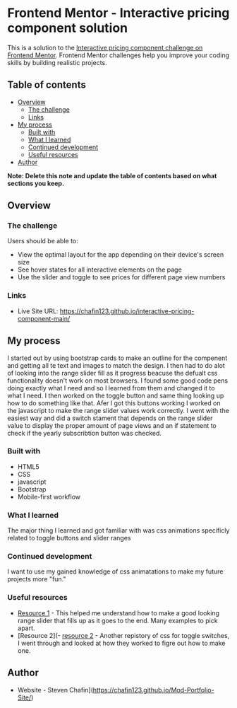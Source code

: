 
# Frontend Mentor - Interactive pricing component solution

This is a solution to the [Interactive pricing component challenge on Frontend Mentor](https://www.frontendmentor.io/challenges/interactive-pricing-component-t0m8PIyY8). Frontend Mentor challenges help you improve your coding skills by building realistic projects. 

## Table of contents

- [Overview](#overview)
  - [The challenge](#the-challenge)
  - [Links](#links)
- [My process](#my-process)
  - [Built with](#built-with)
  - [What I learned](#what-i-learned)
  - [Continued development](#continued-development)
  - [Useful resources](#useful-resources)
- [Author](#author)

**Note: Delete this note and update the table of contents based on what sections you keep.**

## Overview

### The challenge

Users should be able to:

- View the optimal layout for the app depending on their device's screen size
- See hover states for all interactive elements on the page
- Use the slider and toggle to see prices for different page view numbers

### Links

- Live Site URL: https://chafin123.github.io/interactive-pricing-component-main/

## My process
I started out by using bootstrap cards to make an outline for the compenent and getting all te text and images to match the design. I then had to do alot of looking into the range slider fill as it progress beacuse the defualt css functionality doesn't work on most browsers. I found some good code pens doing exactly what I need and so I learned from them and changed it to what I need. I then worked on the toggle button and same thing looking up how to do something like that. Afer I got this buttons working I worked on the javascript to make the range slider values work correctly. I went with the easiest way and did a switch stament that depends on the range slider value to display the proper amount of page views and an if statement to check if the yearly subscribtion button was checked.
### Built with

- HTML5
- CSS
- javascript
- Bootstrap
- Mobile-first workflow


### What I learned

The major thing I learned and got familiar with was css animations specificly related to toggle buttons and slider ranges

### Continued development

I want to use my gained knowledge of css animatations to make my future projects more "fun."


### Useful resources

- [Resource 1](https://freefrontend.com/css-range-sliders/) - This helped me understand how to make a good looking range slider that fills up as it goes to the end. Many examples to pick apart.
- [Resource 2](- [resource 2](https://www.example.com) - Another repistory of css for toggle switches, I went through and looked at how they worked to figre out how to make one.


## Author

- Website - Steven Chafin](https://chafin123.github.io/Mod-Portfolio-Site/)


